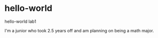 # hello-world
hello-world lab1

I'm a junior who took 2.5 years off and am planning on being a math major.

